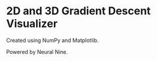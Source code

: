 # 2D and 3D Gradient Descent Visualizer
Created using NumPy and Matplotlib.

Powered by Neural Nine.
